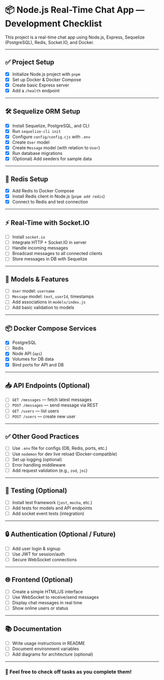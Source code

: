 # 📦 Node.js Real-Time Chat App — Development Checklist

This project is a real-time chat app using Node.js, Express, Sequelize (PostgreSQL), Redis, Socket.IO, and Docker.

---

## ✅ Project Setup

- [x] Initialize Node.js project with `pnpm`
- [x] Set up Docker & Docker Compose
- [x] Create basic Express server
- [x] Add a `/health` endpoint

---

## 🛠️ Sequelize ORM Setup

- [x] Install Sequelize, PostgreSQL, and CLI
- [x] Run `sequelize-cli init`
- [x] Configure `config/config.cjs` with `.env`
- [x] Create `User` model
- [x] Create `Message` model (with relation to `User`)
- [x] Run database migrations
- [x] (Optional) Add seeders for sample data

---

## 🧠 Redis Setup

- [X] Add Redis to Docker Compose
- [X] Install Redis client in Node.js (`pnpm add redis`)
- [X] Connect to Redis and test connection

---

## ⚡ Real-Time with Socket.IO

- [ ] Install `socket.io`
- [ ] Integrate HTTP + Socket.IO in server
- [ ] Handle incoming messages
- [ ] Broadcast messages to all connected clients
- [ ] Store messages in DB with Sequelize

---

## 🧱 Models & Features

- [ ] `User` model: `username`
- [ ] `Message` model: `text`, `userId`, timestamps
- [ ] Add associations in `models/index.js`
- [ ] Add basic validation to models

---

## 📦 Docker Compose Services

- [x] PostgreSQL
- [ ] Redis
- [x] Node API (`api`)
- [x] Volumes for DB data
- [x] Bind ports for API and DB

---

## 📥 API Endpoints (Optional)

- [ ] `GET /messages` — fetch latest messages
- [ ] `POST /messages` — send message via REST
- [ ] `GET /users` — list users
- [ ] `POST /users` — create new user

---

## ✅ Other Good Practices

- [ ] Use `.env` file for configs (DB, Redis, ports, etc.)
- [ ] Use `nodemon` for dev live reload (Docker-compatible)
- [ ] Set up logging (optional)
- [ ] Error handling middleware
- [ ] Add request validation (e.g., `zod`, `joi`)

---

## 🧪 Testing (Optional)

- [ ] Install test framework (`jest`, `mocha`, etc.)
- [ ] Add tests for models and API endpoints
- [ ] Add socket event tests (integration)

---

## 🔒 Authentication (Optional / Future)

- [ ] Add user login & signup
- [ ] Use JWT for session/auth
- [ ] Secure WebSocket connections

---

## 🌐 Frontend (Optional)

- [ ] Create a simple HTML/JS interface
- [ ] Use WebSocket to receive/send messages
- [ ] Display chat messages in real time
- [ ] Show online users or status

---

## 📚 Documentation

- [ ] Write usage instructions in README
- [ ] Document environment variables
- [ ] Add diagrams for architecture (optional)

---

### 💬 Feel free to check off tasks as you complete them!
